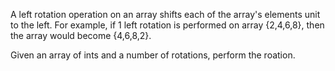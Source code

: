 A left rotation operation on an array shifts each of the array's elements unit to the left. For example, if 1 left rotation is performed on array {2,4,6,8}, then the array would become {4,6,8,2}.

Given an array of ints and a number of rotations, perform the roation.